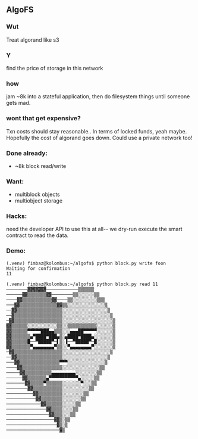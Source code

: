 ## AlgoFS
### Wut
Treat algorand like s3
### Y
find the price of storage in this network
### how
jam ~8k into a stateful application, then do filesystem things until someone gets mad.
### wont that get expensive?
Txn costs should stay reasonable.. In terms of locked funds, yeah maybe.  Hopefully the cost of algorand goes down.  Could use a private network too!
### Done already:
* ~8k block read/write
### Want:
* multiblock objects
* multiobject storage

### Hacks:
need the developer API to use this at all-- we dry-run execute the smart contract to read the data.

### Demo:
```
(.venv) fimbaz@kolombus:~/algofs$ python block.py write foon                                                                                                                                                                                                                                 
Waiting for confirmation                                               
11 

(.venv) fimbaz@kolombus:~/algofs$ python block.py read 11                                                                                                                                                                                                                                    
────────▓▓▓▓▓▓▓────────────▒▒▒▒▒▒                                      
──────▓▓▒▒▒▒▒▒▒▓▓────────▒▒░░░░░░▒▒                                    
────▓▓▒▒▒▒▒▒▒▒▒▒▒▓▓────▒▒░░░░░░░░░▒▒▒                                  
───▓▓▒▒▒▒▒▒▒▒▒▒▒▒▒▒▓▓▒▒░░░░░░░░░░░░░░▒                                 
──▓▓▒▒▒▒▒▒▒▒▒▒▒▒▒▒▒▒▒░░░░░░░░░░░░░░░░░▒                                
──▓▒▒▒▒▒▒▒▒▒▒▒▒▒▒▒▒▒▒░░░░░░░░░░░░░░░░░░▒                               
─▓▓▒▒▒▒▒▒▒▒▒▒▒▒▒▒▒▒▒▒░░░░░░░░░░░░░░░░░░░▒                              
▓▓▒▒▒▒▒▒░░░░░░░░░░░▒▒░░▒▒▒▒▒▒▒▒▒▒▒░░░░░░▒                              
▓▓▒▒▒▒▒▒▀▀▀▀▀███▄▄▒▒▒░░░▄▄▄██▀▀▀▀▀░░░░░░▒                              
▓▓▒▒▒▒▒▒▒▄▀████▀███▄▒░▄████▀████▄░░░░░░░▒                              
▓▓▒▒▒▒▒▒█──▀█████▀─▌▒░▐──▀█████▀─█░░░░░░▒                              
▓▓▒▒▒▒▒▒▒▀▄▄▄▄▄▄▄▄▀▒▒░░▀▄▄▄▄▄▄▄▄▀░░░░░░░▒                              
─▓▓▒▒▒▒▒▒▒▒▒▒▒▒▒▒▒▒▒▒░░░░░░░░░░░░░░░░░░▒                               
──▓▓▒▒▒▒▒▒▒▒▒▒▒▒▒▒▒▒▒░░░░░░░░░░░░░░░░░▒                                
───▓▓▒▒▒▒▒▒▒▒▒▒▒▒▒▒▒▀▀▀░░░░░░░░░░░░░░▒                                 
────▓▓▒▒▒▒▒▒▒▒▒▒▒▒▒▒▒░░░░░░░░░░░░░░▒▒                                  
─────▓▓▒▒▒▒▒▒▒▒▒▒▄▄▄▄▄▄▄▄▄░░░░░░░░▒▒                                   
──────▓▓▒▒▒▒▒▒▒▄▀▀▀▀▀▀▀▀▀▀▀▄░░░░░▒▒                                    
───────▓▓▒▒▒▒▒▀▒▒▒▒▒▒░░░░░░░▀░░░▒▒                                     
────────▓▓▒▒▒▒▒▒▒▒▒▒▒░░░░░░░░░░▒▒                                      
──────────▓▓▒▒▒▒▒▒▒▒▒░░░░░░░░▒▒                                        
───────────▓▓▒▒▒▒▒▒▒▒░░░░░░░▒▒                                         
─────────────▓▓▒▒▒▒▒▒░░░░░▒▒                                           
───────────────▓▓▒▒▒▒░░░░▒▒                                            
────────────────▓▓▒▒▒░░░▒▒                                             
──────────────────▓▓▒░▒▒                                               
───────────────────▓▒░▒                                                
────────────────────▓▒                                                 


```
